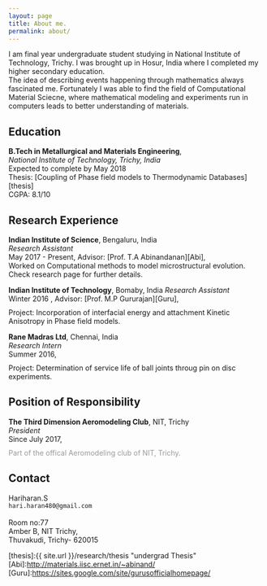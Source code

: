 ```yaml
---
layout: page
title: About me.
permalink: about/
---
```


I am final year undergraduate student studying in National Institute of Technology, Trichy. I was brought up in Hosur, India where I completed my higher secondary education.<br>
The idea of describing events happening through mathematics always fascinated me. Fortunately I was able to find the field of Computational Material Sciecne, where mathematical modeling and experiments run in computers leads to better understanding of materials.


## Education

**B.Tech in Metallurgical and Materials Engineering**,     
*National Institute of Technology, Trichy, India*  
Expected to complete by May 2018  
Thesis: [Coupling of Phase field models to Thermodynamic Databases][thesis]  
CGPA: 8.1/10

<!-- <br/> -->

## Research Experience

**Indian Institute of Science**, Bengaluru, India  
*Research Assistant*  
May 2017 - Present, Advisor: [Prof. T.A Abinandanan][Abi],   
Worked on Computational methods to model microstructural evolution. Check research page for further details.

**Indian Institute of Technology**, Bomaby, India
*Research Assistant*  
Winter 2016 ,  Advisor: [Prof. M.P Gururajan][Guru],   
<span style="margin-top:10px; display:block"></span>
Project: Incorporation of interfacial energy and attachment Kinetic Anisotropy in Phase field models.  


**Rane Madras Ltd**, Chennai, India  
*Research Intern*  
Summer 2016,  
<span style="margin-top:10px; display:block"></span>
Project: Determination of service life of ball joints throug pin on disc experiments.  




## Position of Responsibility

**The Third Dimension Aeromodeling Club**, NIT, Trichy  
*President*  
Since July 2017,
<span style="margin-top:10px; display:block"></span>
<span style="color:#9a9a9a">
Part of the offical Aeromodeling club of NIT, Trichy.
</span>



## Contact

Hariharan.S<br>
`hari.haran480@gmail.com`<br>  
Room no:77<br>
Amber B, NIT Trichy,<br>
Thuvakudi, Trichy- 620015

[thesis]:{{ site.url }}/research/thesis "undergrad Thesis"
[Abi]:http://materials.iisc.ernet.in/~abinand/
[Guru]:https://sites.google.com/site/gurusofficialhomepage/
